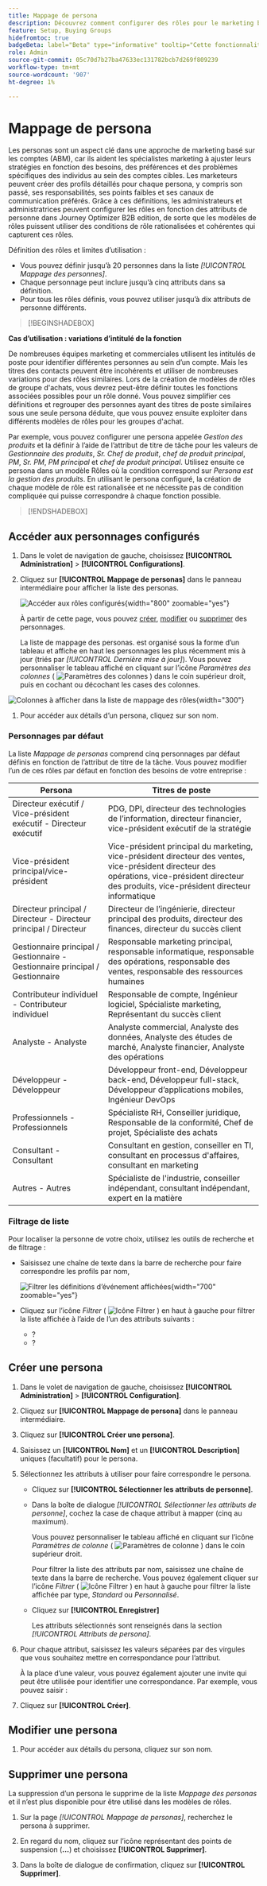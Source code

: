 ```yaml
---
title: Mappage de persona
description: Découvrez comment configurer des rôles pour le marketing basé sur les comptes en mappant les attributs de personne afin de créer des modèles de rôle simplifiés pour les groupes d’achats.
feature: Setup, Buying Groups
hidefromtoc: true
badgeBeta: label="Beta" type="informative" tooltip="Cette fonctionnalité est actuellement en version bêta limitée"
role: Admin
source-git-commit: 05c70d7b27ba47633ec131782bcb7d269f809239
workflow-type: tm+mt
source-wordcount: '907'
ht-degree: 1%

---
```


# Mappage de persona

Les personas sont un aspect clé dans une approche de marketing basé sur les comptes (ABM), car ils aident les spécialistes marketing à ajuster leurs stratégies en fonction des besoins, des préférences et des problèmes spécifiques des individus au sein des comptes cibles. Les marketeurs peuvent créer des profils détaillés pour chaque persona, y compris son passé, ses responsabilités, ses points faibles et ses canaux de communication préférés. Grâce à ces définitions, les administrateurs et administratrices peuvent configurer les rôles en fonction des attributs de personne dans Journey Optimizer B2B edition, de sorte que les modèles de rôles puissent utiliser des conditions de rôle rationalisées et cohérentes qui capturent ces rôles.

<!-- Currently there is no insight into what persona goes into what role. With buying group agent, when asked questions about, what should be the size of the buying group, what persona should be in that buying group, what role do they play, etc, then agent will analyze all the data, (opportunity data, engagement data, sales conversation, etc) and informs the user that the buying group needs 7 persona, e.g.CMO, VP of marketing, marketing leader, Marketing ops, etc. 

Then based on what agent informed, users can create a template with those personas. -->
Définition des rôles et limites d’utilisation :

* Vous pouvez définir jusqu’à 20 personnes dans la liste _[!UICONTROL Mappage des personnes]_.
* Chaque personnage peut inclure jusqu’à cinq attributs dans sa définition.
* Pour tous les rôles définis, vous pouvez utiliser jusqu’à dix attributs de personne différents.

>[!BEGINSHADEBOX]

**Cas d’utilisation : variations d’intitulé de la fonction**

De nombreuses équipes marketing et commerciales utilisent les intitulés de poste pour identifier différentes personnes au sein d’un compte. Mais les titres des contacts peuvent être incohérents et utiliser de nombreuses variations pour des rôles similaires. Lors de la création de modèles de rôles de groupe d&#39;achats, vous devrez peut-être définir toutes les fonctions associées possibles pour un rôle donné. Vous pouvez simplifier ces définitions et regrouper des personnes ayant des titres de poste similaires sous une seule persona déduite, que vous pouvez ensuite exploiter dans différents modèles de rôles pour les groupes d&#39;achat.

Par exemple, vous pouvez configurer une persona appelée _Gestion des produits_ et la définir à l’aide de l’attribut de titre de tâche pour les valeurs de _Gestionnaire des produits_, _Sr. Chef de produit_, _chef de produit principal_, _PM_, _Sr. PM_, _PM principal_ et _chef de produit principal_. Utilisez ensuite ce persona dans un modèle Rôles où la condition correspond sur _Persona est la gestion des produits_. En utilisant le persona configuré, la création de chaque modèle de rôle est rationalisée et ne nécessite pas de condition compliquée qui puisse correspondre à chaque fonction possible.

>[!ENDSHADEBOX]

## Accéder aux personnages configurés

1. Dans le volet de navigation de gauche, choisissez **[!UICONTROL Administration]** > **[!UICONTROL Configurations]**.

1. Cliquez sur **[!UICONTROL Mappage de personas]** dans le panneau intermédiaire pour afficher la liste des personas.

   ![Accéder aux rôles configurés](./assets/configuration-engagement-scoring-list.png){width="800" zoomable="yes"}

   À partir de cette page, vous pouvez [créer](#create-an-engagement-score-model), [modifier](#change-the-engagement-weighting-settings) ou [supprimer](#delete-a-persona) des personnages.

   La liste de mappage des personas. est organisé sous la forme d’un tableau et affiche en haut les personnages les plus récemment mis à jour (triés par _[!UICONTROL Dernière mise à jour]_). Vous pouvez personnaliser le tableau affiché en cliquant sur l’icône _Paramètres des colonnes_ ( ![Paramètres des colonnes](../assets/do-not-localize/icon-column-settings.svg) ) dans le coin supérieur droit, puis en cochant ou décochant les cases des colonnes.

![Colonnes à afficher dans la liste de mappage des rôles](./assets/configuration-engagement-scoring-list-columns.png){width="300"}

1. Pour accéder aux détails d’un persona, cliquez sur son nom.

### Personnages par défaut

La liste _Mappage de personas_ comprend cinq personnages par défaut définis en fonction de l’attribut de titre de la tâche. Vous pouvez modifier l’un de ces rôles par défaut en fonction des besoins de votre entreprise :

| Persona | Titres de poste |
| ------- | ---------- |
| Directeur exécutif / Vice-président exécutif - Directeur exécutif | PDG, DPI, directeur des technologies de l’information, directeur financier, vice-président exécutif de la stratégie |
| Vice-président principal/vice-président | Vice-président principal du marketing, vice-président directeur des ventes, vice-président directeur des opérations, vice-président directeur des produits, vice-président directeur informatique |
| Directeur principal / Directeur - Directeur principal / Directeur | Directeur de l’ingénierie, directeur principal des produits, directeur des finances, directeur du succès client |
| Gestionnaire principal / Gestionnaire - Gestionnaire principal / Gestionnaire | Responsable marketing principal, responsable informatique, responsable des opérations, responsable des ventes, responsable des ressources humaines |
| Contributeur individuel - Contributeur individuel | Responsable de compte, Ingénieur logiciel, Spécialiste marketing, Représentant du succès client |
| Analyste - Analyste | Analyste commercial, Analyste des données, Analyste des études de marché, Analyste financier, Analyste des opérations |
| Développeur - Développeur | Développeur front-end, Développeur back-end, Développeur full-stack, Développeur d’applications mobiles, Ingénieur DevOps |
| Professionnels - Professionnels | Spécialiste RH, Conseiller juridique, Responsable de la conformité, Chef de projet, Spécialiste des achats |
| Consultant - Consultant | Consultant en gestion, conseiller en TI, consultant en processus d&#39;affaires, consultant en marketing |
| Autres - Autres | Spécialiste de l&#39;industrie, conseiller indépendant, consultant indépendant, expert en la matière |

### Filtrage de liste

Pour localiser la personne de votre choix, utilisez les outils de recherche et de filtrage :

* Saisissez une chaîne de texte dans la barre de recherche pour faire correspondre les profils par nom,

  ![Filtrer les définitions d’événement affichées](./assets/configuration-events-defs-list-filtered.png){width="700" zoomable="yes"}

* Cliquez sur l’icône _Filtrer_ ( ![Icône Filtrer](../assets/do-not-localize/icon-filter.svg) ) en haut à gauche pour filtrer la liste affichée à l’aide de l’un des attributs suivants :

   * ?
   * ?

## Créer une persona

1. Dans le volet de navigation de gauche, choisissez **[!UICONTROL Administration]** > **[!UICONTROL Configuration]**.

1. Cliquez sur **[!UICONTROL Mappage de persona]** dans le panneau intermédiaire.

1. Cliquez sur **[!UICONTROL Créer une persona]**.

1. Saisissez un **[!UICONTROL Nom]** et un **[!UICONTROL Description]** uniques (facultatif) pour le persona.

1. Sélectionnez les attributs à utiliser pour faire correspondre le persona.

   * Cliquez sur **[!UICONTROL Sélectionner les attributs de personne]**.

   * Dans la boîte de dialogue _[!UICONTROL Sélectionner les attributs de personne]_, cochez la case de chaque attribut à mapper (cinq au maximum).

     Vous pouvez personnaliser le tableau affiché en cliquant sur l’icône _Paramètres de colonne_ ( ![Paramètres de colonne](../assets/do-not-localize/icon-column-settings.svg) ) dans le coin supérieur droit.

     Pour filtrer la liste des attributs par nom, saisissez une chaîne de texte dans la barre de recherche. Vous pouvez également cliquer sur l’icône _Filtrer_ ( ![Icône Filtrer](../assets/do-not-localize/icon-filter.svg) ) en haut à gauche pour filtrer la liste affichée par type, _Standard_ ou _Personnalisé_.

   * Cliquez sur **[!UICONTROL Enregistrer]**

     Les attributs sélectionnés sont renseignés dans la section _[!UICONTROL Attributs de persona]_.

1. Pour chaque attribut, saisissez les valeurs séparées par des virgules que vous souhaitez mettre en correspondance pour l’attribut.

   À la place d’une valeur, vous pouvez également ajouter une invite qui peut être utilisée pour identifier une correspondance. Par exemple, vous pouvez saisir :

1. Cliquez sur **[!UICONTROL Créer]**.

## Modifier une persona

1. Pour accéder aux détails du persona, cliquez sur son nom.


## Supprimer une persona

La suppression d’un persona le supprime de la liste _Mappage des personas_ et il n’est plus disponible pour être utilisé dans les modèles de rôles.

1. Sur la page _[!UICONTROL Mappage de personas]_, recherchez le persona à supprimer.

1. En regard du nom, cliquez sur l’icône représentant des points de suspension (**...**) et choisissez **[!UICONTROL Supprimer]**.

1. Dans la boîte de dialogue de confirmation, cliquez sur **[!UICONTROL Supprimer]**.
